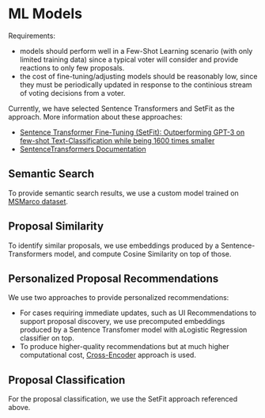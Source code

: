 # ML Models
Requirements:
- models should perform well in a Few-Shot Learning scenario (with only limited training data) since a typical voter will consider and provide reactions to only few proposals.
- the cost of fine-tuning/adjusting models should be reasonably low, since they must be periodically updated in response to the continious stream of voting decisions from a voter.

Currently, we have selected Sentence Transformers and SetFit as the approach. More information about these approaches:
- [Sentence Transformer Fine-Tuning (SetFit): Outperforming GPT-3 on few-shot Text-Classification while being 1600 times smaller](https://towardsdatascience.com/sentence-transformer-fine-tuning-setfit-outperforms-gpt-3-on-few-shot-text-classification-while-d9a3788f0b4e)
- [SentenceTransformers Documentation](https://www.sbert.net/)

## Semantic Search
To provide semantic search results, we use a custom model trained on [MSMarco dataset](https://www.sbert.net/examples/training/ms_marco/README.html).

## Proposal Similarity
To identify similar proposals, we use embeddings produced by a Sentence-Transformers model, and compute Cosine Similarity on top of those.

## Personalized Proposal Recommendations
We use two approaches to provide personalized recommendations:
- For cases requiring immediate updates, such as UI Recommendations to support proposal discovery, we use precomputed embeddings produced by a Sentence Transfomer model with aLogistic Regression classifier on top.
- To produce higher-quality recommendations but at much higher computational cost, [Cross-Encoder](https://www.sbert.net/examples/training/cross-encoder/README.html) approach is used.

## Proposal Classification
For the proposal classification, we use the SetFit approach referenced above.
